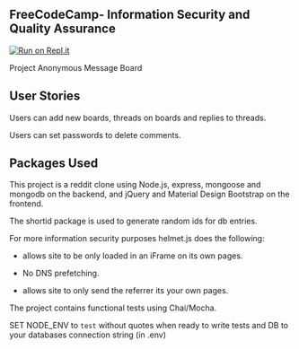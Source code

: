 ## **FreeCodeCamp**- Information Security and Quality Assurance

[![Run on Repl.it](https://repl.it/@MichaelTandy/Anonymous-Message-Board)](https://repl.it/@MichaelTandy/Anonymous-Message-Board)

Project Anonymous Message Board

## User Stories

Users can add new boards, threads on boards and replies to threads.

Users can set passwords to delete comments.

## Packages Used

This project is a reddit clone using Node.js, express, mongoose and mongodb on the backend, and jQuery and Material Design Bootstrap on the frontend.

The shortid package is used to generate random ids for db entries.

For more information security purposes helmet.js does the following:

- allows site to be only loaded in an iFrame on its own pages.

- No DNS prefetching.

- allows site to only send the referrer its your own pages.

The project contains functional tests using Chai/Mocha.

SET NODE_ENV to `test` without quotes when ready to write tests and DB to your databases connection string (in .env)
